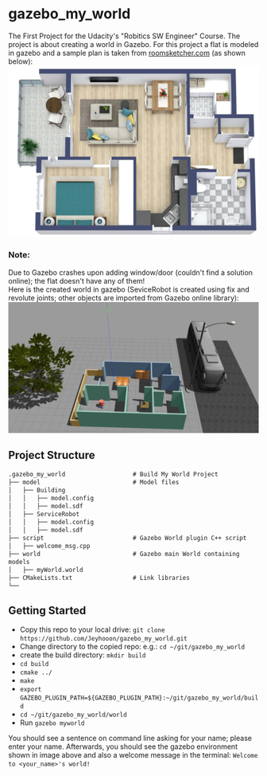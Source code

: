 # gazebo_my_world
The First Project for the Udacity's "Robitics SW Engineer" Course. 
The project is about creating a world in Gazebo. For this project a flat is modeled in gazebo and a sample plan is taken from [roomsketcher.com](https://www.roomsketcher.com/floor-plan-gallery/apartment/1-bedroom-apartment-plans/) (as shown below):
![images/1-Bedroom-Apartment-Plan-3D.jpg](images/1-Bedroom-Apartment-Plan-3D.jpg)

### Note:
Due to Gazebo crashes upon adding window/door (couldn't find a solution online); the flat doesn't have any of them!\
Here is the created world in gazebo (SeviceRobot is created using fix and revolute joints; other objects are imported from Gazebo online library):
![images/myWorld.png](images/myWorld.png)
## Project Structure



    .gazebo_my_world                   # Build My World Project 
    ├── model                          # Model files 
    │   ├── Building
    │   │   ├── model.config
    │   │   ├── model.sdf
    │   ├── ServiceRobot
    │   │   ├── model.config
    │   │   ├── model.sdf
    ├── script                         # Gazebo World plugin C++ script      
    │   ├── welcome_msg.cpp
    ├── world                          # Gazebo main World containing models 
    │   ├── myWorld.world
    ├── CMakeLists.txt                 # Link libraries 
    └──                              

## Getting Started

* Copy this repo to your local drive:
`git clone https://github.com/Jeyhooon/gazebo_my_world.git`
* Change directory to the copied repo: e.g.: `cd ~/git/gazebo_my_world`
* create the build directory: `mkdir build`
* `cd build`
* `cmake ../`
* `make`
* `export GAZEBO_PLUGIN_PATH=${GAZEBO_PLUGIN_PATH}:~/git/gazebo_my_world/build`
* `cd ~/git/gazebo_my_world/world`
* Run `gazebo myworld`

You should see a sentence on command line asking for your name; please enter your name.
Afterwards, you should see the gazebo environment shown in image above and also a welcome message in the terminal: `Welcome to <your_name>'s world!`
